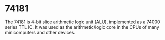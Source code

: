 # 74181
The 74181 is 4-bit slice arithmetic logic unit (ALU), implemented as a 74000 series TTL IC. It was used as the arithmetic/logic core in the CPUs of many minicomputers and other devices.



